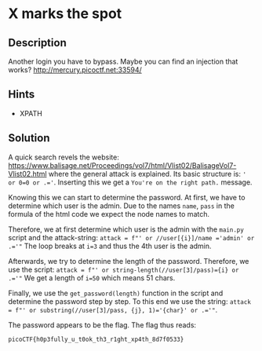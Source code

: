 # X marks the spot

## Description
Another login you have to bypass. Maybe you can find an injection that works? http://mercury.picoctf.net:33594/
## Hints
- XPATH

## Solution
A quick search revels the website:
https://www.balisage.net/Proceedings/vol7/html/Vlist02/BalisageVol7-Vlist02.html
where the general attack is explained. Its basic structure is:
`' or 0=0 or .='`.
Inserting this we get a `You're on the right path.` message.

Knowing this we can start to determine the password.
At first, we have to determine which user is the admin. 
Due to the names `name`, `pass` in the formula of the html code we expect the node names to match.


Therefore, we at first determine which user is the admin with the `main.py` script and the attack-string:
```attack = f"' or //user[{i}]/name ='admin' or .='"```
The loop breaks at `i=3` and thus the 4th user is the admin.

Afterwards, we try to determine the length of the password. Therefore, we use the script:
```attack = f"' or string-length(//user[3]/pass)={i} or .='"```
We get a length of `i=50` which means 51 chars.

Finally, we use the `get_password(length)` function in the script and determine the password step by step.
To this end we use the string:
`attack = f"' or substring(//user[3]/pass, {j}, 1)='{char}' or .='"`.

The password appears to be the flag.
The flag thus reads:

```picoCTF{h0p3fully_u_t0ok_th3_r1ght_xp4th_8d7f0533}```
